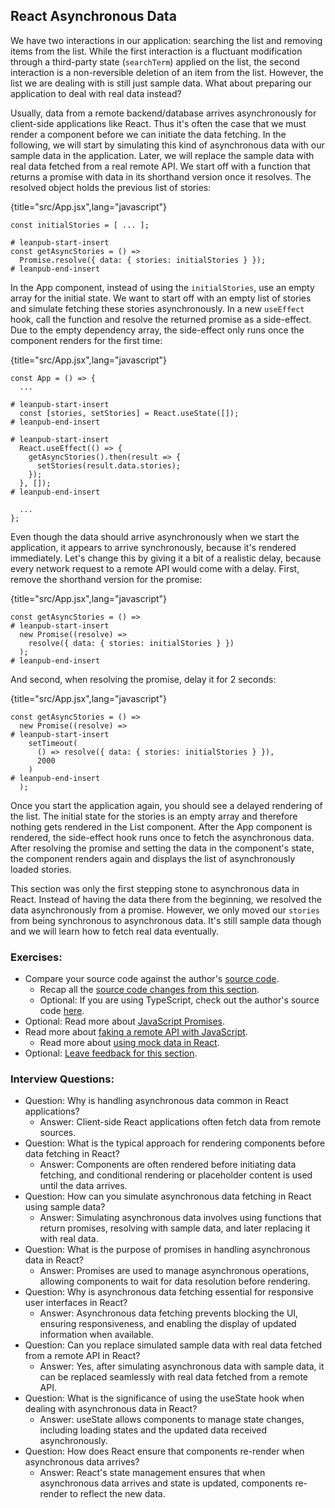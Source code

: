 ## React Asynchronous Data

We have two interactions in our application: searching the list and removing items from the list. While the first interaction is a fluctuant modification through a third-party state (`searchTerm`) applied on the list, the second interaction is a non-reversible deletion of an item from the list. However, the list we are dealing with is still just sample data. What about preparing our application to deal with real data instead?

Usually, data from a remote backend/database arrives asynchronously for client-side applications like React. Thus it's often the case that we must render a component before we can initiate the data fetching. In the following, we will start by simulating this kind of asynchronous data with our sample data in the application. Later, we will replace the sample data with real data fetched from a real remote API. We start off with a function that returns a promise with data in its shorthand version once it resolves. The resolved object holds the previous list of stories:

{title="src/App.jsx",lang="javascript"}
~~~~~~~
const initialStories = [ ... ];

# leanpub-start-insert
const getAsyncStories = () =>
  Promise.resolve({ data: { stories: initialStories } });
# leanpub-end-insert
~~~~~~~

In the App component, instead of using the `initialStories`, use an empty array for the initial state. We want to start off with an empty list of stories and simulate fetching these stories asynchronously. In a new `useEffect` hook, call the function and resolve the returned promise as a side-effect. Due to the empty dependency array, the side-effect only runs once the component renders for the first time:

{title="src/App.jsx",lang="javascript"}
~~~~~~~
const App = () => {
  ...

# leanpub-start-insert
  const [stories, setStories] = React.useState([]);
# leanpub-end-insert

# leanpub-start-insert
  React.useEffect(() => {
    getAsyncStories().then(result => {
      setStories(result.data.stories);
    });
  }, []);
# leanpub-end-insert

  ...
};
~~~~~~~

Even though the data should arrive asynchronously when we start the application, it appears to arrive synchronously, because it's rendered immediately. Let's change this by giving it a bit of a realistic delay, because every network request to a remote API would come with a delay. First, remove the shorthand version for the promise:

{title="src/App.jsx",lang="javascript"}
~~~~~~~
const getAsyncStories = () =>
# leanpub-start-insert
  new Promise((resolve) =>
    resolve({ data: { stories: initialStories } })
  );
# leanpub-end-insert
~~~~~~~

And second, when resolving the promise, delay it for 2 seconds:

{title="src/App.jsx",lang="javascript"}
~~~~~~~
const getAsyncStories = () =>
  new Promise((resolve) =>
# leanpub-start-insert
    setTimeout(
      () => resolve({ data: { stories: initialStories } }),
      2000
    )
# leanpub-end-insert
  );
~~~~~~~

Once you start the application again, you should see a delayed rendering of the list. The initial state for the stories is an empty array and therefore nothing gets rendered in the List component. After the App component is rendered, the side-effect hook runs once to fetch the asynchronous data. After resolving the promise and setting the data in the component's state, the component renders again and displays the list of asynchronously loaded stories.

This section was only the first stepping stone to asynchronous data in React. Instead of having the data there from the beginning, we resolved the data asynchronously from a promise. However, we only moved our `stories` from being synchronous to asynchronous data. It's still sample data though and we will learn how to fetch real data eventually.

### Exercises:

* Compare your source code against the author's [source code](https://bit.ly/3tQ2nO3).
  * Recap all the [source code changes from this section](https://bit.ly/425WXuH).
  * Optional: If you are using TypeScript, check out the author's source code [here](https://bit.ly/3BNW79l).
* Optional: Read more about [JavaScript Promises](https://mzl.la/3aTGuQz).
* Read more about [faking a remote API with JavaScript](https://www.robinwieruch.de/javascript-fake-api/).
  * Read more about [using mock data in React](https://www.robinwieruch.de/react-mock-data/).
* Optional: [Leave feedback for this section](https://forms.gle/sfQcc477xmgGRLyB7).

### Interview Questions:

* Question: Why is handling asynchronous data common in React applications?
  * Answer: Client-side React applications often fetch data from remote sources.
* Question: What is the typical approach for rendering components before data fetching in React?
  * Answer: Components are often rendered before initiating data fetching, and conditional rendering or placeholder content is used until the data arrives.
* Question: How can you simulate asynchronous data fetching in React using sample data?
  * Answer: Simulating asynchronous data involves using functions that return promises, resolving with sample data, and later replacing it with real data.
* Question: What is the purpose of promises in handling asynchronous data in React?
  * Answer: Promises are used to manage asynchronous operations, allowing components to wait for data resolution before rendering.
* Question: Why is asynchronous data fetching essential for responsive user interfaces in React?
  * Answer: Asynchronous data fetching prevents blocking the UI, ensuring responsiveness, and enabling the display of updated information when available.
* Question: Can you replace simulated sample data with real data fetched from a remote API in React?
  * Answer: Yes, after simulating asynchronous data with sample data, it can be replaced seamlessly with real data fetched from a remote API.
* Question: What is the significance of using the useState hook when dealing with asynchronous data in React?
  * Answer: useState allows components to manage state changes, including loading states and the updated data received asynchronously.
* Question: How does React ensure that components re-render when asynchronous data arrives?
  * Answer: React's state management ensures that when asynchronous data arrives and state is updated, components re-render to reflect the new data.
